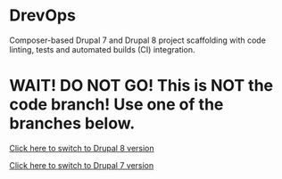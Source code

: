 # DrevOps
Composer-based Drupal 7 and Drupal 8 project scaffolding with code linting, tests and automated builds (CI) integration.

# WAIT! DO NOT GO! This is NOT the code branch! Use one of the branches below.

[Click here to switch to Drupal 8 version](https://github.com/drevops/drevops/tree/8.x)

[Click here to switch to Drupal 7 version](https://github.com/drevops/drevops/tree/7.x)
